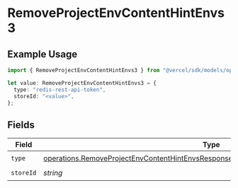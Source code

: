 # RemoveProjectEnvContentHintEnvs3

## Example Usage

```typescript
import { RemoveProjectEnvContentHintEnvs3 } from "@vercel/sdk/models/operations/removeprojectenv.js";

let value: RemoveProjectEnvContentHintEnvs3 = {
  type: "redis-rest-api-token",
  storeId: "<value>",
};
```

## Fields

| Field                                                                                                                                                                                            | Type                                                                                                                                                                                             | Required                                                                                                                                                                                         | Description                                                                                                                                                                                      |
| ------------------------------------------------------------------------------------------------------------------------------------------------------------------------------------------------ | ------------------------------------------------------------------------------------------------------------------------------------------------------------------------------------------------ | ------------------------------------------------------------------------------------------------------------------------------------------------------------------------------------------------ | ------------------------------------------------------------------------------------------------------------------------------------------------------------------------------------------------ |
| `type`                                                                                                                                                                                           | [operations.RemoveProjectEnvContentHintEnvsResponse200ApplicationJSONResponseBody23Type](../../models/operations/removeprojectenvcontenthintenvsresponse200applicationjsonresponsebody23type.md) | :heavy_check_mark:                                                                                                                                                                               | N/A                                                                                                                                                                                              |
| `storeId`                                                                                                                                                                                        | *string*                                                                                                                                                                                         | :heavy_check_mark:                                                                                                                                                                               | N/A                                                                                                                                                                                              |